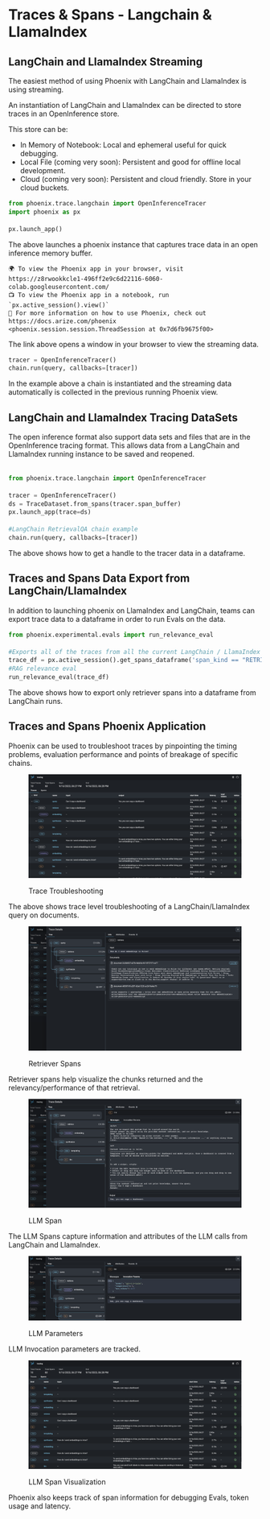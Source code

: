 # Traces & Spans - Langchain & LlamaIndex

## LangChain and LlamaIndex Streaming&#x20;

The easiest method of using Phoenix with LangChain and LlamaIndex is using streaming.&#x20;

An instantiation of LangChain and LlamaIndex can be directed to store traces in an OpenInference store.&#x20;

This store can be:

-   In Memory of Notebook: Local and ephemeral useful for quick debugging.
-   Local File (coming very soon): Persistent and good for offline local development. &#x20;
-   Cloud (coming very soon): Persistent and cloud friendly. Store in your cloud buckets.

```python
from phoenix.trace.langchain import OpenInferenceTracer
import phoenix as px

px.launch_app()
```

The above launches a phoenix instance that captures trace data in an open inference memory buffer.

```markup
🌍 To view the Phoenix app in your browser, visit https://z8rwookkcle1-496ff2e9c6d22116-6060-colab.googleusercontent.com/
📺 To view the Phoenix app in a notebook, run `px.active_session().view()`
📖 For more information on how to use Phoenix, check out https://docs.arize.com/phoenix
<phoenix.session.session.ThreadSession at 0x7d6fb9675f00>
```

The link above opens a window in your browser to view the streaming data.

```python
tracer = OpenInferenceTracer()
chain.run(query, callbacks=[tracer])
```

In the example above a chain is instantiated and the streaming data automatically is collected in the previous running Phoenix view.

## LangChain and LlamaIndex Tracing DataSets

The open inference format also support data sets and files that are in the OpenInference tracing format. This allows data from a LangChain and LlamaIndex running instance to be saved and reopened.

```python

from phoenix.trace.langchain import OpenInferenceTracer

tracer = OpenInferenceTracer()
ds = TraceDataset.from_spans(tracer.span_buffer)
px.launch_app(trace=ds)

#LangChain RetrievalQA chain example
chain.run(query, callbacks=[tracer])

```

The above shows how to get a handle to the tracer data in a dataframe.

## Traces and Spans Data Export from LangChain/LlamaIndex

In addition to launching phoenix on LlamaIndex and LangChain, teams can export trace data to a dataframe in order to run Evals on the data.

```python
from phoenix.experimental.evals import run_relevance_eval

#Exports all of the traces from all the current LangChain / LlamaIndex runs
trace_df = px.active_session().get_spans_dataframe('span_kind == "RETRIEVER"')
#RAG relevance eval
run_relevance_eval(trace_df)

```

The above shows how to export only retriever spans into a dataframe from LangChain runs.

## Traces and Spans Phoenix Application&#x20;

Phoenix can be used to troubleshoot traces by pinpointing the timing problems, evaluation performance and points of breakage of specific chains.&#x20;

<figure><img src="../../.gitbook/assets/Screenshot 2023-09-16 at 6.29.46 PM.png" alt=""><figcaption><p>Trace Troubleshooting</p></figcaption></figure>

The above shows trace level troubleshooting of a LangChain/LlamaIndex query on documents.

<figure><img src="../../.gitbook/assets/Screenshot 2023-09-16 at 6.29.29 PM.png" alt=""><figcaption><p>Retriever Spans</p></figcaption></figure>

Retriever spans help visualize the chunks returned and the relevancy/performance of that retrieval.&#x20;

<figure><img src="../../.gitbook/assets/Screenshot 2023-09-16 at 6.50.53 PM.png" alt=""><figcaption><p>LLM Span</p></figcaption></figure>

The LLM Spans capture information and attributes of the LLM calls from LangChain and LlamaIndex.

<figure><img src="../../.gitbook/assets/Screenshot 2023-09-16 at 6.51.00 PM.png" alt=""><figcaption><p>LLM Parameters</p></figcaption></figure>

LLM Invocation parameters are tracked.

<figure><img src="../../.gitbook/assets/Screenshot 2023-09-16 at 6.30.11 PM.png" alt=""><figcaption><p>LLM Span Visualization</p></figcaption></figure>

Phoenix also keeps track of span information for debugging Evals, token usage and latency. &#x20;
